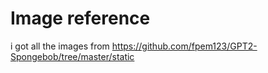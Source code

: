 # Image reference
i got all the images from https://github.com/fpem123/GPT2-Spongebob/tree/master/static
